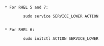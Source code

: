     * For RHEL 5 and 7:

            sudo service SERVICE_LOWER ACTION


    * For RHEL 6:

            sudo initctl ACTION SERVICE_LOWER
